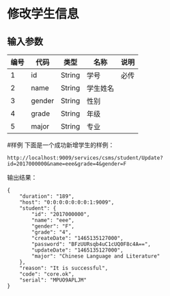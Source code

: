 # 修改学生信息

## 输入参数
| 编号 | 代码 | 类型 | 名称 | 说明 |
| ---- | ---- | ---- | ---- | ---- |
| 1 | id | String | 学号 | 必传 |
| 2 | name | String | 学生姓名 |  |
| 3 | gender | String | 性别 |  |
| 4 | grade | String | 年级 |  |
| 5 | major | String | 专业 |  |

#样例
下面是一个成功新增学生的样例：
```url
http://localhost:9009/services/csms/student/Update?id=2017000000&name=eee&grade=4&gender=F
```

输出结果：
```
{
    "duration": "189",
    "host": "0:0:0:0:0:0:0:1:9009",
    "student": {
        "id": "2017000000",
        "name": "eee",
        "gender": "F",
        "grade": "4",
        "createDate": "1465135127000",
        "password": "BFzUURsqb4uC1cUQ0F8c4A==",
        "updateDate": "1465135127000",
        "major": "Chinese Language and Literature"
    },
    "reason": "It is successful",
    "code": "core.ok",
    "serial": "MPUO9APLJM"
}
```
